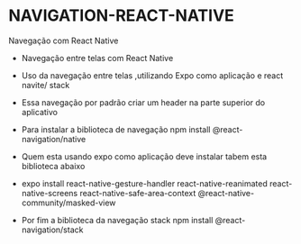# NAVIGATION-REACT-NATIVE
Navegação com React Native
- Navegação entre telas com React Native
- Uso da navegação entre telas ,utilizando Expo como aplicação e react navite/ stack
- Essa navegação por padrão criar um header na parte superior do aplicativo

- Para instalar a biblioteca de navegação   npm install @react-navigation/native
- Quem esta usando expo como aplicação deve instalar tabem esta biblioteca abaixo

- expo install react-native-gesture-handler react-native-reanimated react-native-screens react-native-safe-area-context @react-native-community/masked-view 

- Por fim a biblioteca da navegação stack npm install @react-navigation/stack
